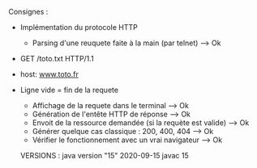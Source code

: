 Consignes :

- Implémentation du protocole HTTP
  - Parsing d'une reuquete faite à la main (par telnet) --> Ok
- GET /toto.txt HTTP/1.1
- host: www.toto.fr
- Ligne vide = fin de la requete

  - Affichage de la requete dans le terminal --> Ok
  - Génération de l'entête HTTP de réponse --> Ok
  - Envoit de la ressource demandée (si la requète est valide) --> Ok
  - Générer quelque cas classique : 200, 400, 404 --> Ok
  - Vérifier le fonctionnement avec un vrai navigateur --> Ok

  VERSIONS :
  java version "15" 2020-09-15
  javac 15